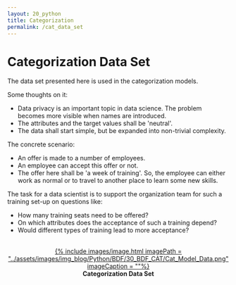 ```yaml
---
layout: 20_python
title: Categorization
permalink: /cat_data_set
---
```



# Categorization Data Set

The data set presented here is used in the categorization models.

Some thoughts on it:
- Data privacy is an important topic in data science. The problem becomes more visible when names are introduced.
- The attributes and the target values shall be 'neutral'. 
- The data shall start simple, but be expanded into non-trivial complexity.

The concrete scenario:
- An offer is made to a number of employees.
- An employee can accept this offer or not.
- The offer here shall be 'a week of training'. So, the employee can either work as normal or to travel to another place to learn some new skills.

The task for a data scientist is to support the organization team for such a training set-up on questions like:
- How many training seats need to be offered?
- On which attributes does the acceptance of such a training depend?
- Would different types of training lead to more acceptance?


<br>
<center>
<a href="time_series_tooltip">
{% include images/image.html imagePath = "../assets/images/img_blog/Python/BDF/30_BDF_CAT/Cat_Model_Data.png" imageCaption =  ""%}
</a>
<br><b>
Categorization Data Set
</b><br>
</center>
<br>




